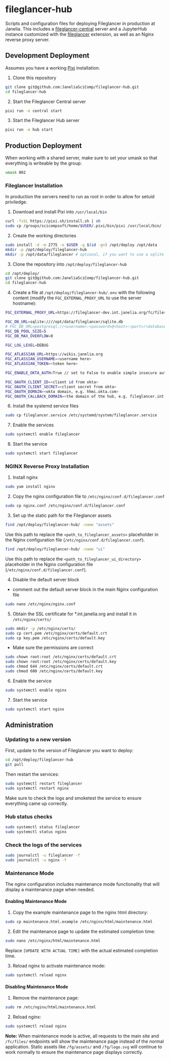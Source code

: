 # fileglancer-hub

Scripts and configuration files for deploying Fileglancer in production at Janelia. This includes a [fileglancer-central](https://github.com/JaneliaSciComp/fileglancer-central) server and a JupyterHub instance customized with the [fileglancer](https://github.com/JaneliaSciComp/fileglancer) extension, as well as an Nginx reverse proxy server.

## Development Deployment

Assumes you have a working [Pixi](https://pixi.sh) installation.

1. Clone this repository
```bash
git clone git@github.com:JaneliaSciComp/fileglancer-hub.git
cd fileglancer-hub
```

2. Start the Fileglancer Central server
```bash
pixi run -e central start
```

3. Start the Fileglancer Hub server
```bash
pixi run -e hub start
```

## Production Deployment

When working with a shared server, make sure to set your umask so that everything is writeable by the group:
```bash
umask 002
```

### Fileglancer Installation

In production the servers need to run as root in order to allow for setuid priviledge. 

1. Download and install Pixi into `/usr/local/bin`
```bash
curl -fsSL https://pixi.sh/install.sh | sh
sudo cp /groups/scicompsoft/home/$USER/.pixi/bin/pixi /usr/local/bin/
```

2. Create the working directories
```bash
sudo install -d -m 2775 -o $USER -g $(id -gn) /opt/deploy /opt/data
mkdir -p /opt/deploy/fileglancer-hub
mkdir -p /opt/data/fileglancer # optional, if you want to use a sqlite database
```
3. Clone the repository into `/opt/deploy/fileglancer-hub`
```bash
cd /opt/deploy/
git clone git@github.com:JaneliaSciComp/fileglancer-hub.git
cd fileglancer-hub
```
4. Create a file at `/opt/deploy/fileglancer-hub/.env` with the following content (modify the `FGC_EXTERNAL_PROXY_URL` to use the server hostname):
```bash
FGC_EXTERNAL_PROXY_URL=https://fileglancer-dev.int.janelia.org/fc/files

FGC_DB_URL=sqlite:////opt/data/fileglancer/sqlite.db
# FGC_DB_URL=postgresql://<username>:<password>@<host>:<port>/<database>
FGC_DB_POOL_SIZE=5
FGC_DB_MAX_OVERFLOW=0

FGC_LOG_LEVEL=DEBUG

FGC_ATLASSIAN_URL=https://wikis.janelia.org
FGC_ATLASSIAN_USERNAME=<username here>
FGC_ATLASSIAN_TOKEN=<token here>

FGC_ENABLE_OKTA_AUTH=True // set to False to enable simple insecure auth for testing

FGC_OAUTH_CLIENT_ID=<client id from okta>
FGC_OAUTH_CLIENT_SECRET=<client secret from okta>
FGC_OAUTH_DOMAIN=<okta domain, e.g. hhmi.okta.com>
FGC_OAUTH_CALLBACK_DOMAIN=<the domain of the hub, e.g. fileglancer.int.janelia.org>
```

6. Install the systemd service files
```bash
sudo cp fileglancer.service /etc/systemd/system/fileglancer.service
```
7. Enable the services
```bash
sudo systemctl enable fileglancer
```
8. Start the service
```bash
sudo systemctl start fileglancer
```

### NGINX Reverse Proxy Installation
1. Install nginx
```bash
sudo yum install nginx
```

2. Copy the nginx configuration file to `/etc/nginx/conf.d/fileglancer.conf`
```bash
sudo cp nginx.conf /etc/nginx/conf.d/fileglancer.conf
```

3. Set up the static path for the Fileglancer assets
```bash
find /opt/deploy/fileglancer-hub/ -name "assets"
```
Use this path to replace the `<path_to_fileglancer_assets>` placeholder in the Nginx configuration file (`/etc/nginx/conf.d/fileglancer.conf`).

```bash
find /opt/deploy/fileglancer-hub/ -name "ui"
```
Use this path to replace the `<path_to_fileglancer_ui_directory>` placeholder in the Nginx configuration file (`/etc/nginx/conf.d/fileglancer.conf`).

4. Disable the default server block
- comment out the default server block in the main Nginx configuration file
```bash
sudo nano /etc/nginx/nginx.conf
```

5. Obtain the SSL certificate for *.int.janelia.org and install it in `/etc/nginx/certs/`
```bash
sudo mkdir -p /etc/nginx/certs/
sudo cp cert.pem /etc/nginx/certs/default.crt
sudo cp key.pem /etc/nginx/certs/default.key
```

- Make sure the permissions are correct
```bash
sudo chown root:root /etc/nginx/certs/default.crt
sudo chown root:root /etc/nginx/certs/default.key
sudo chmod 644 /etc/nginx/certs/default.crt
sudo chmod 600 /etc/nginx/certs/default.key
```

6. Enable the service
```bash
sudo systemctl enable nginx
```

7. Start the service
```bash
sudo systemctl start nginx
```

## Administration

### Updating to a new version

First, update to the version of Fileglancer you want to deploy:
```bash
cd /opt/deploy/fileglancer-hub
git pull
```

Then restart the services:

```bash
sudo systemctl restart fileglancer
sudo systemctl restart nginx
```

Make sure to check the logs and smoketest the service to ensure everything came up correctly.


### Hub status checks

```bash
sudo systemctl status fileglancer
sudo systemctl status nginx
```

### Check the logs of the services

```bash
sudo journalctl -u fileglancer -f
sudo journalctl -u nginx -f
```

### Maintenance Mode

The nginx configuration includes maintenance mode functionality that will display a maintenance page when needed.

#### Enabling Maintenance Mode

1. Copy the example maintenance page to the nginx html directory:
```bash
sudo cp maintenance.html.example /etc/nginx/html/maintenance.html
```

2. Edit the maintenance page to update the estimated completion time:
```bash
sudo nano /etc/nginx/html/maintenance.html
```
Replace `[UPDATE WITH ACTUAL TIME]` with the actual estimated completion time.

3. Reload nginx to activate maintenance mode:
```bash
sudo systemctl reload nginx
```

#### Disabling Maintenance Mode

1. Remove the maintenance page:
```bash
sudo rm /etc/nginx/html/maintenance.html
```

2. Reload nginx:
```bash
sudo systemctl reload nginx
```

**Note:** When maintenance mode is active, all requests to the main site and `/fc/files/` endpoints will show the maintenance page instead of the normal application. Static assets like `/fg/assets/` and `/fg/logo.svg` will continue to work normally to ensure the maintenance page displays correctly.

